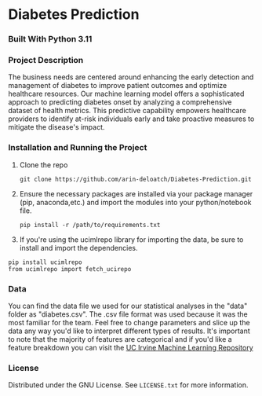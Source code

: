 # Diabetes Prediction

### Built With Python 3.11

<!-- ABOUT THE PROJECT -->
### Project Description

The business needs are centered around enhancing the early detection and management of diabetes to improve patient outcomes and optimize healthcare resources. Our machine learning model offers a sophisticated approach to predicting diabetes onset by analyzing a comprehensive dataset of health metrics. This predictive capability empowers healthcare providers to identify at-risk individuals early and take proactive measures to mitigate the disease's impact.

<!-- Installation and Running the Project -->
### Installation and Running the Project
1. Clone the repo 
   ```
   git clone https://github.com/arin-deloatch/Diabetes-Prediction.git
    ```
   
2. Ensure the necessary packages are installed via your package manager (pip, anaconda,etc.) and import the modules into your python/notebook file. 
    ```
   pip install -r /path/to/requirements.txt
     ```
3. If you're using the ucimlrepo library for importing the data, be sure to install and import the dependencies.
  ```
  pip install ucimlrepo
  from ucimlrepo import fetch_ucirepo
 ```

### Data
You can find the data file we used for our statistical analyses in the "data" folder as "diabetes.csv". The .csv file format was used because it was the most familiar for the team. Feel free to change parameters and slice up the data any way you'd like to interpret different types of results. It's important to note that the majority of features are categorical and if you'd like a feature breakdown you can visit the <a href="https://archive.ics.uci.edu/dataset/2/adult](https://archive.ics.uci.edu/dataset/891/cdc+diabetes+health+indicators" target="_blank">UC Irvine Machine Learning Repository</a>

<!-- LICENSE -->
### License

Distributed under the GNU License. See `LICENSE.txt` for more information.

